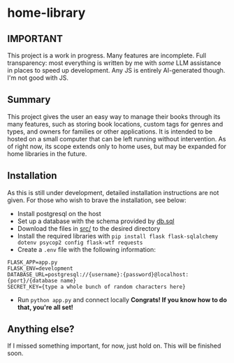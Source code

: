 # home-library
## IMPORTANT
This project is a work in progress. Many features are incomplete.
Full transparency: most everything is written by me with *some* LLM assistance in places to speed up development. Any JS is entirely AI-generated though. I'm not good with JS.
## Summary
This project gives the user an easy way to manage their books through its many features, such as storing book locations, custom tags for genres and types, and owners for families or other applications. It is intended to be hosted on a small computer that can be left running without intervention. As of right now, its scope extends only to home uses, but may be expanded for home libraries in the future.
## Installation
As this is still under development, detailed installation instructions are not given. For those who wish to brave the installation, see below:
- Install postgresql on the host
- Set up a database with the schema provided by [db.sql](db.sql)
- Download the files in [src/](src/) to the desired directory
- Install the required libraries with `pip install flask flask-sqlalchemy dotenv psycop2 config flask-wtf requests`
- Create a `.env` file with the following information:
```
FLASK_APP=app.py
FLASK_ENV=development
DATABASE_URL=postgresql://{username}:{password}@localhost:{port}/{database name}
SECRET_KEY={type a whole bunch of random characters here}
```
- Run `python app.py` and connect locally
**Congrats! If you know how to do that, you're all set!**
## Anything else?
If I missed something important, for now, just hold on. This will be finished soon.
